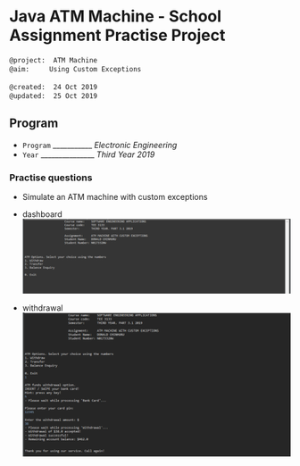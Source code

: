 # Java ATM Machine - School Assignment Practise Project

```
@project:  ATM Machine
@aim:  	  Using Custom Exceptions

@created:  24 Oct 2019
@updated:  25 Oct 2019
```

## Program
- `Program` ___________ _Electronic Engineering_
- `Year` _______________ _Third Year 2019_

### Practise questions
- Simulate an ATM machine with custom exceptions

- dashboard
  ![dashboard](images/dashboard.png)

- withdrawal
![withdrawal](images/withdrawal.png)
